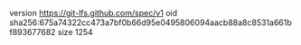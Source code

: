version https://git-lfs.github.com/spec/v1
oid sha256:675a74322cc473a7bf0b66d95e0495806094aacb88a8c8531a661bf893677682
size 1254
